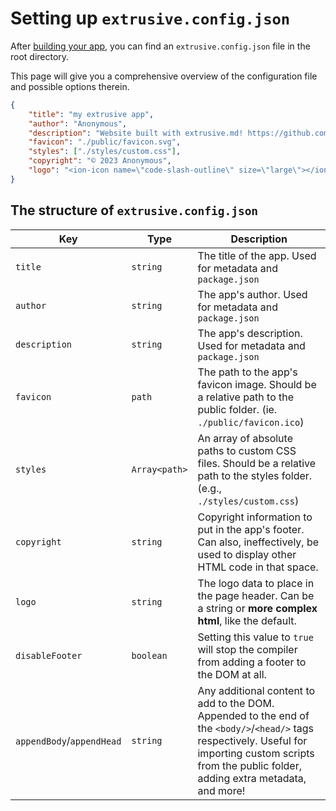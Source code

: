 # Setting up `extrusive.config.json`

After <a href="" onclick="handleRequestFile('/content/Get%20Started/Quick%20Start.html')">building your app</a>, you can find an `extrusive.config.json` file in the root directory.

This page will give you a comprehensive overview of the configuration file and possible options therein.

```json
{
	"title": "my extrusive app",
	"author": "Anonymous",
	"description": "Website built with extrusive.md! https://github.com/NotTimTam/extrusive.md",
	"favicon": "./public/favicon.svg",
	"styles": ["./styles/custom.css"],
	"copyright": "© 2023 Anonymous",
	"logo": "<ion-icon name=\"code-slash-outline\" size=\"large\"></ion-icon> <b>MY EXTRUSIVE APP</b>"
}
```

## The structure of `extrusive.config.json`

| Key                       | Type          | Description                                                                                                                                                                                              |
| ------------------------- | ------------- | -------------------------------------------------------------------------------------------------------------------------------------------------------------------------------------------------------- |
| `title`                   | `string`      | The title of the app. Used for metadata and `package.json`                                                                                                                                               |
| `author`                  | `string`      | The app's author. Used for metadata and `package.json`                                                                                                                                                   |
| `description`             | `string`      | The app's description. Used for metadata and `package.json`                                                                                                                                              |
| `favicon`                 | `path`        | The path to the app's favicon image. Should be a relative path to the public folder. (ie. `./public/favicon.ico`)                                                                                        |
| `styles`                  | `Array<path>` | An array of absolute paths to custom CSS files. Should be a relative path to the styles folder. (e.g., `./styles/custom.css`)                                                                               |
| `copyright`               | `string`      | Copyright information to put in the app's footer. Can also, ineffectively, be used to display other HTML code in that space.                                                                             |
| `logo`                    | `string`      | The logo data to place in the page header. Can be a string or **more complex html**, like the default.                                                                                                   |
| `disableFooter`           | `boolean`     | Setting this value to `true` will stop the compiler from adding a footer to the DOM at all.                                                                                                              |
| `appendBody`/`appendHead` | `string`      | Any additional content to add to the DOM. Appended to the end of the `<body/>`/`<head/>` tags respectively. Useful for importing custom scripts from the public folder, adding extra metadata, and more! |
